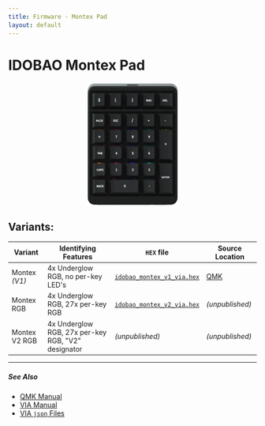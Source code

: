 ```yaml
---
title: Firmware - Montex Pad
layout: default
---
```


# IDOBAO Montex Pad

<img src="../assets/img/idobao-id27.png" height="250" style="display:block;margin-left:auto;margin-right:auto;">

## Variants:

| Variant       | Identifying Features                                | `HEX` file | Source Location |
|---------------|-----------------------------------------------------|------------|-----------------|
| Montex *(V1)* | 4x Underglow RGB, no per-key LED's                  | [`idobao_montex_v1_via.hex`](./idobao_montex_v1_via.hex) | [<i class="fab fa-github"></i> QMK](https://github.com/qmk/qmk_firmware/tree/master/keyboards/idobao/montex/v1) |
| Montex RGB    | 4x Underglow RGB, 27x per-key RGB                   | [`idobao_montex_v2_via.hex`](./idobao_montex_v2_via.hex) | *(unpublished)* | 
| Montex V2 RGB | 4x Underglow RGB, 27x per-key RGB, "V2" designator  | *(unpublished)* | *(unpublished)* |


---

##### See Also
* [<i class="fas fa-book"></i> QMK Manual](../manuals/id27/)
* [<i class="fas fa-book"></i> VIA Manual](../manuals/id27/via.html)
* [<i class="fas fa-file-code"></i> VIA `json` Files](../via/id27.html)
